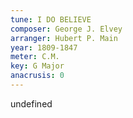 ```yaml
---
tune: I DO BELIEVE
composer: George J. Elvey
arranger: Hubert P. Main
year: 1809-1847
meter: C.M.
key: G Major
anacrusis: 0
---
```

undefined